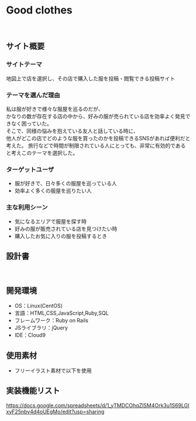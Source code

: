 # Good clothes
​
## サイト概要
### サイトテーマ
<!--何を『目的』とし、どのような『分類』なのかを簡潔に書く-->
​地図上で店を選択し、その店で購入した服を投稿・閲覧できる投稿サイト
### テーマを選んだ理由
<!--なぜこのようなテーマにしたかを説明する-->
​私は服が好きで様々な服屋を巡るのだが、<br>
 かなりの数が存在する店の中から、好みの服が売られている店を効率よく発見できなく困っていた。<br>
 そこで、同様の悩みを抱えている友人と話している時に、<br>
 他人がどこの店でどのような服を買ったのかを投稿できるSNSがあれば便利だと考えた。
 旅行などで時間が制限されている人にとっても、非常に有効的であると考えこのテーマを選択した。
### ターゲットユーザ
<!--誰に使ってもらうかを具体的に記載する-->
- 服が好きで、日々多くの服屋を巡っている人
- 効率よく多くの服屋を巡りたい人
​
### 主な利用シーン
<!--どのような時に使うのかの状況を記載すること-->
- 気になるエリアで服屋を探す時
- 好みの服が販売されている店を見つけたい時
- 購入したお気に入りの服を投稿するとき
​
## 設計書
<!--テーマを設定・提出する時点では不要です-->
​
## 開発環境
- OS：Linux(CentOS)
- 言語：HTML,CSS,JavaScript,Ruby,SQL
- フレームワーク：Ruby on Rails
- JSライブラリ：jQuery
- IDE：Cloud9
​
## 使用素材
- フリーイラスト素材で以下を使用

## 実装機能リスト
https://docs.google.com/spreadsheets/d/1_yTMDCOhqZlSM4Ork3u1S69LGIxyF25nby4d4oUEgMo/edit?usp=sharing